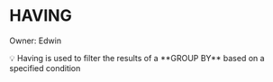 # HAVING

Owner: Edwin

<aside>
💡 Having is used to filter the results of a **GROUP BY** based on a specified condition

</aside>